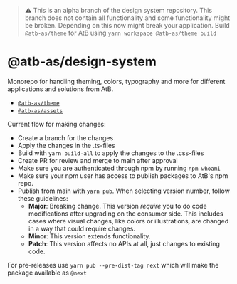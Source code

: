 > ⚠️ This is an alpha branch of the design system repository. This branch does not contain all functionality and some functionality might be broken. Depending on this now might break your application.
> Build `@atb-as/theme` for AtB using `yarn workspace @atb-as/theme build`

# @atb-as/design-system

Monorepo for handling theming, colors, typography and more for different applications and solutions from AtB.

- [`@atb-as/theme`](./packages/theme)
- [`@atb-as/assets`](./packages/assets)


Current flow for making changes:
- Create a branch for the changes
- Apply the changes in the .ts-files
- Build with `yarn build-all` to apply the changes to the .css-files
- Create PR for review and merge to main after approval
- Make sure you are authenticated through npm by running `npm whoami`
- Make sure your npm user has access to publish packages to AtB's npm repo.
- Publish from main with `yarn pub`. When selecting version number, follow these guidelines:
	- **Major**: Breaking change. This version _require_ you to do code modifications after upgrading on the consumer side. This includes cases where visual changes, like colors or illustrations, are changed in a way that could require changes.
	- **Minor**: This version extends functionality.
	- **Patch**: This version affects no APIs at all, just changes to existing code.

For pre-releases use `yarn pub --pre-dist-tag next` which will make the package available as `@next`
